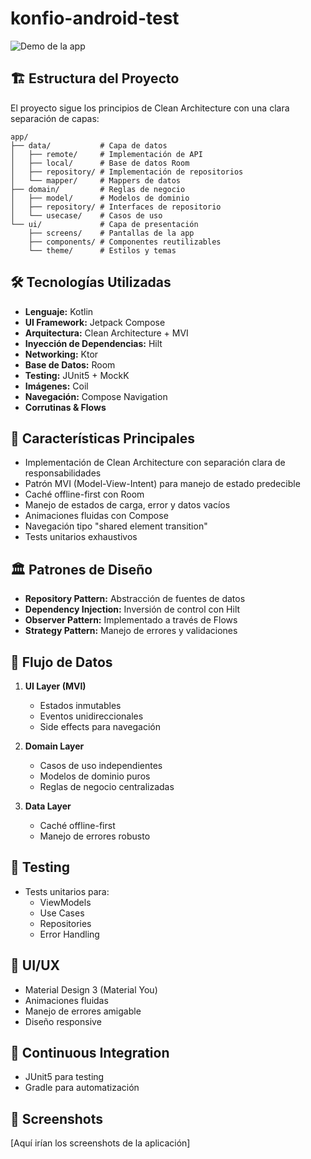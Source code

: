 # konfio-android-test

![Demo de la app](repo-assets/konfio-demo.gif)

## 🏗️ Estructura del Proyecto

El proyecto sigue los principios de Clean Architecture con una clara separación de capas:

```
app/
├── data/           # Capa de datos
│   ├── remote/     # Implementación de API
│   ├── local/      # Base de datos Room
│   ├── repository/ # Implementación de repositorios
│   └── mapper/     # Mappers de datos
├── domain/         # Reglas de negocio
│   ├── model/      # Modelos de dominio
│   ├── repository/ # Interfaces de repositorio
│   └── usecase/    # Casos de uso
└── ui/             # Capa de presentación
    ├── screens/    # Pantallas de la app
    ├── components/ # Componentes reutilizables
    └── theme/      # Estilos y temas
```

## 🛠️ Tecnologías Utilizadas

- **Lenguaje:** Kotlin
- **UI Framework:** Jetpack Compose
- **Arquitectura:** Clean Architecture + MVI
- **Inyección de Dependencias:** Hilt
- **Networking:** Ktor
- **Base de Datos:** Room
- **Testing:** JUnit5 + MockK
- **Imágenes:** Coil
- **Navegación:** Compose Navigation
- **Corrutinas & Flows**

## 📱 Características Principales

- Implementación de Clean Architecture con separación clara de responsabilidades
- Patrón MVI (Model-View-Intent) para manejo de estado predecible
- Caché offline-first con Room
- Manejo de estados de carga, error y datos vacíos
- Animaciones fluidas con Compose
- Navegación tipo "shared element transition"
- Tests unitarios exhaustivos

## 🏛️ Patrones de Diseño

- **Repository Pattern:** Abstracción de fuentes de datos
- **Dependency Injection:** Inversión de control con Hilt
- **Observer Pattern:** Implementado a través de Flows
- **Strategy Pattern:** Manejo de errores y validaciones

## 🔄 Flujo de Datos

1. **UI Layer (MVI)**
   - Estados inmutables
   - Eventos unidireccionales
   - Side effects para navegación

2. **Domain Layer**
   - Casos de uso independientes
   - Modelos de dominio puros
   - Reglas de negocio centralizadas

3. **Data Layer**
   - Caché offline-first
   - Manejo de errores robusto

## 🧪 Testing

- Tests unitarios para:
  - ViewModels
  - Use Cases
  - Repositories
  - Error Handling

## 🎨 UI/UX

- Material Design 3 (Material You)
- Animaciones fluidas
- Manejo de errores amigable
- Diseño responsive

## 🔄 Continuous Integration
- JUnit5 para testing
- Gradle para automatización

## 📱 Screenshots

[Aquí irían los screenshots de la aplicación]


